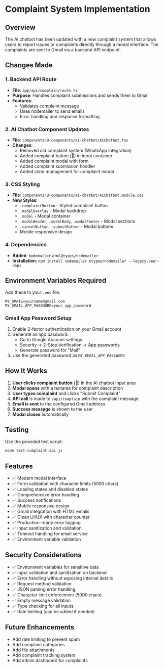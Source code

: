 # Complaint System Implementation

## Overview
The AI chatbot has been updated with a new complaint system that allows users to report issues or complaints directly through a modal interface. The complaints are sent to Gmail via a backend API endpoint.

## Changes Made

### 1. Backend API Route
- **File**: `app/api/complain/route.ts`
- **Purpose**: Handles complaint submissions and sends them to Gmail
- **Features**:
  - Validates complaint message
  - Uses nodemailer to send emails
  - Error handling and response formatting

### 2. AI Chatbot Component Updates
- **File**: `components/B-components/ai-chatbot/AIChatbot.tsx`
- **Changes**:
  - Removed old complaint system (WhatsApp integration)
  - Added complaint button (🚨) in input container
  - Added complaint modal with form
  - Added complaint submission handler
  - Added state management for complaint modal

### 3. CSS Styling
- **File**: `components/B-components/ai-chatbot/AIChatbot.module.css`
- **New Styles**:
  - `.complaintButton` - Styled complaint button
  - `.modalOverlay` - Modal backdrop
  - `.modal` - Modal container
  - `.modalHeader`, `.modalBody`, `.modalFooter` - Modal sections
  - `.cancelButton`, `.submitButton` - Modal buttons
  - Mobile responsive design

### 4. Dependencies
- **Added**: `nodemailer` and `@types/nodemailer`
- **Installation**: `npm install nodemailer @types/nodemailer --legacy-peer-deps`

## Environment Variables Required

Add these to your `.env` file:

```env
MY_GMAIL=yourname@gmail.com
MY_GMAIL_APP_PASSWORD=your_app_password
```

### Gmail App Password Setup
1. Enable 2-factor authentication on your Gmail account
2. Generate an app password:
   - Go to Google Account settings
   - Security → 2-Step Verification → App passwords
   - Generate password for "Mail"
3. Use the generated password as `MY_GMAIL_APP_PASSWORD`

## How It Works

1. **User clicks complaint button** (🚨) in the AI chatbot input area
2. **Modal opens** with a textarea for complaint description
3. **User types complaint** and clicks "Submit Complaint"
4. **API call** is made to `/api/complain` with the complaint message
5. **Email is sent** to the configured Gmail address
6. **Success message** is shown to the user
7. **Modal closes** automatically

## Testing

Use the provided test script:
```bash
node test-complaint-api.js
```

## Features

- ✅ Modern modal interface
- ✅ Form validation with character limits (5000 chars)
- ✅ Loading states and disabled states
- ✅ Comprehensive error handling
- ✅ Success notifications
- ✅ Mobile responsive design
- ✅ Gmail integration with HTML emails
- ✅ Clean UI/UX with character counter
- ✅ Production-ready error logging
- ✅ Input sanitization and validation
- ✅ Timeout handling for email service
- ✅ Environment variable validation

## Security Considerations

- ✅ Environment variables for sensitive data
- ✅ Input validation and sanitization on backend
- ✅ Error handling without exposing internal details
- ✅ Request method validation
- ✅ JSON parsing error handling
- ✅ Character limit enforcement (5000 chars)
- ✅ Empty message validation
- ✅ Type checking for all inputs
- ✅ Rate limiting (can be added if needed)

## Future Enhancements

- Add rate limiting to prevent spam
- Add complaint categories
- Add file attachments
- Add complaint tracking system
- Add admin dashboard for complaints 